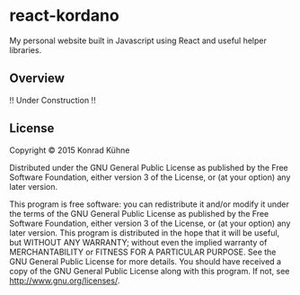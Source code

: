 # react-kordano

My personal website built in Javascript using React and useful helper libraries.

## Overview

!! Under Construction !!

## License

Copyright © 2015 Konrad Kühne

Distributed under the GNU General Public License as published by the Free Software Foundation, either version 3 of the License, or (at your option) any later version.

This program is free software: you can redistribute it and/or modify it under the terms of the GNU General Public License as published by the Free Software Foundation, either version 3 of the License, or (at your option) any later version. This program is distributed in the hope that it will be useful, but WITHOUT ANY WARRANTY; without even the implied warranty of MERCHANTABILITY or FITNESS FOR A PARTICULAR PURPOSE.  See the GNU General Public License for more details. You should have received a copy of the GNU General Public License along with this program.  If not, see <http://www.gnu.org/licenses/>.

